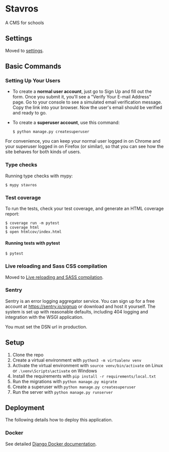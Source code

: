 # Stavros

A CMS for schools

## Settings

Moved to [settings](http://cookiecutter-django.readthedocs.io/en/latest/settings.html).

## Basic Commands

### Setting Up Your Users

- To create a **normal user account**, just go to Sign Up and fill out the form. Once you submit it, you'll see a "Verify Your E-mail Address" page. Go to your console to see a simulated email verification message. Copy the link into your browser. Now the user's email should be verified and ready to go.

- To create a **superuser account**, use this command:

      $ python manage.py createsuperuser

For convenience, you can keep your normal user logged in on Chrome and your superuser logged in on Firefox (or similar), so that you can see how the site behaves for both kinds of users.

### Type checks

Running type checks with mypy:

    $ mypy stavros

### Test coverage

To run the tests, check your test coverage, and generate an HTML coverage report:

    $ coverage run -m pytest
    $ coverage html
    $ open htmlcov/index.html

#### Running tests with pytest

    $ pytest

### Live reloading and Sass CSS compilation

Moved to [Live reloading and SASS compilation](https://cookiecutter-django.readthedocs.io/en/latest/developing-locally.html#sass-compilation-live-reloading).

### Sentry

Sentry is an error logging aggregator service. You can sign up for a free account at <https://sentry.io/signup> or download and host it yourself.
The system is set up with reasonable defaults, including 404 logging and integration with the WSGI application.

You must set the DSN url in production.

## Setup

1. Clone the repo
2. Create a virtual environment with `python3 -m virtualenv venv`
3. Activate the virtual environment with `source venv/bin/activate` on Linux or `.\venv\Scripts\activate` on Windows
4. Install the requirements with `pip install -r requirements/local.txt`
5. Run the migrations with `python manage.py migrate`
6. Create a superuser with `python manage.py createsuperuser`
7. Run the server with `python manage.py runserver`

## Deployment

The following details how to deploy this application.

### Docker

See detailed [Django Docker documentation](http://cookiecutter-django.readthedocs.io/en/latest/deployment-with-docker.html).
